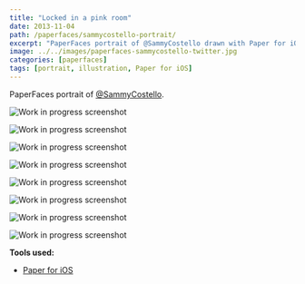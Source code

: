 ```yaml
---
title: "Locked in a pink room"
date: 2013-11-04
path: /paperfaces/sammycostello-portrait/
excerpt: "PaperFaces portrait of @SammyCostello drawn with Paper for iOS on an iPad."
image: ../../images/paperfaces-sammycostello-twitter.jpg
categories: [paperfaces]
tags: [portrait, illustration, Paper for iOS]
---
```


PaperFaces portrait of [@SammyCostello](https://twitter.com/SammyCostello).

![Work in progress screenshot](../../images/paperfaces-sammycostello-process-1-lg.jpg)

![Work in progress screenshot](../../images/paperfaces-sammycostello-process-2-lg.jpg)

![Work in progress screenshot](../../images/paperfaces-sammycostello-process-3-lg.jpg)

![Work in progress screenshot](../../images/paperfaces-sammycostello-process-4-lg.jpg)

![Work in progress screenshot](../../images/paperfaces-sammycostello-process-5-lg.jpg)

![Work in progress screenshot](../../images/paperfaces-sammycostello-process-6-lg.jpg)

![Work in progress screenshot](../../images/paperfaces-sammycostello-process-7-lg.jpg)

![Work in progress screenshot](../../images/paperfaces-sammycostello-process-8-lg.jpg)

**Tools used:**

- [Paper for iOS](https://paper.bywetransfer.com/)
